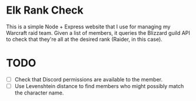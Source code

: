 # Elk Rank Check

This is a simple Node + Express website that I use for managing my Warcraft raid team. Given a list of members, it queries the Blizzard guild API to check that they're all at the desired rank (Raider, in this case). 

# TODO 
 - [ ] Check that Discord permissions are available to the member.
 - [ ] Use Levenshtein distance to find members who might possibly match the character name.
